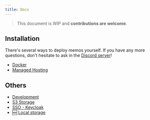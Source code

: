 ```yaml
---
title: Docs
---
```


> This document is WIP and **contributions are welcome**.

## Installation

There's several ways to deploy memos yourself.
If you have any more questions, don't hesitate to ask in the [Discord server](https://discord.gg/tfPJa4UmAv)!

- [Docker](/docs/install/docker)
- [Managed Hosting](/docs/install/managed)

## Others

- [Development](/docs/development)
- [S3 Storage](/docs/storage)
- [SSO - Keycloak](/docs/keycloak)
- 🆕 [Local storage](/docs/local-storage)
